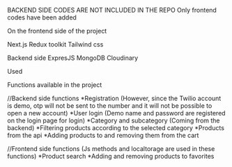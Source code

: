 BACKEND SIDE CODES ARE NOT INCLUDED IN THE REPO
Only frontend codes have been added

On the frontend side of the project

Next.js
Redux toolkit
Tailwind css

Backend side
ExpresJS
MongoDB
Cloudinary

Used

Functions available in the project

//Backend side functions
*Registration (However, since the Twilio account is demo, otp will not be sent to the number and it will not be possible to open a new account)
*User login (Demo name and password are registered on the login page for login)
*Category and subcategory (Coming from the backend)
*Filtering products according to the selected category
*Products from the api
*Adding products to and removing them from the cart

//Frontend side functions (Js methods and localtorage are used in these functions)
*Product search
*Adding and removing products to favorites